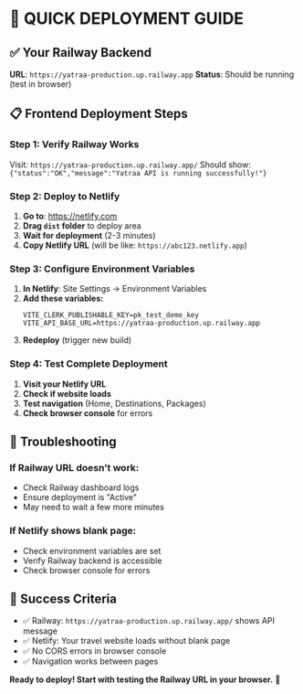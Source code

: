 # 🚀 QUICK DEPLOYMENT GUIDE

## ✅ Your Railway Backend
**URL**: `https://yatraa-production.up.railway.app`
**Status**: Should be running (test in browser)

## 📋 Frontend Deployment Steps

### Step 1: Verify Railway Works
Visit: `https://yatraa-production.up.railway.app/`
Should show: `{"status":"OK","message":"Yatraa API is running successfully!"}`

### Step 2: Deploy to Netlify
1. **Go to**: https://netlify.com
2. **Drag `dist` folder** to deploy area
3. **Wait for deployment** (2-3 minutes)
4. **Copy Netlify URL** (will be like: `https://abc123.netlify.app`)

### Step 3: Configure Environment Variables
1. **In Netlify**: Site Settings → Environment Variables
2. **Add these variables:**
   ```
   VITE_CLERK_PUBLISHABLE_KEY=pk_test_demo_key
   VITE_API_BASE_URL=https://yatraa-production.up.railway.app
   ```
3. **Redeploy** (trigger new build)

### Step 4: Test Complete Deployment
1. **Visit your Netlify URL**
2. **Check if website loads**
3. **Test navigation** (Home, Destinations, Packages)
4. **Check browser console** for errors

## 🔧 Troubleshooting

### If Railway URL doesn't work:
- Check Railway dashboard logs
- Ensure deployment is "Active"
- May need to wait a few more minutes

### If Netlify shows blank page:
- Check environment variables are set
- Verify Railway backend is accessible
- Check browser console for errors

## 🎯 Success Criteria
- ✅ Railway: `https://yatraa-production.up.railway.app/` shows API message
- ✅ Netlify: Your travel website loads without blank page
- ✅ No CORS errors in browser console
- ✅ Navigation works between pages

**Ready to deploy! Start with testing the Railway URL in your browser.** 🚀